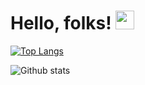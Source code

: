 

# Hello, folks! <img src="https://raw.githubusercontent.com/MartinHeinz/MartinHeinz/master/wave.gif" width="30px">




[![Top Langs](https://github-readme-stats.vercel.app/api/top-langs/?username=saiteja-05)](https://github.com/saiteja-05/github-readme-stats)



![Github stats](https://github-readme-stats.vercel.app/api?username=saiteja-05&show_icons=true&theme=vue)








<!--
**saiteja-05/saiteja-05** is a ✨ _special_ ✨ repository because its `README.md` (this file) appears on your GitHub profile.

Here are some ideas to get you started:

- 🔭 I’m currently Purshuing PG diploma BigData Analytics course at CDAC(know-it) Pune
- 🌱 I’m currently learning Bigdata,Machine Learning,Artificial intelligence 
- 👯 I’m looking to work on the data analyst,data engineer roles...
- 🤔 I’m looking for help with ...
- 💬 Ask me about ...
- 📫 How to reach me: ...
- 😄 Pronouns: ...
- ⚡ Fun fact: ...


Here are some ideas to get you started:

- 🔭 I’m currently Purshuing PG diploma BigData Analytics course at CDAC(know-it) Pune
- 🌱 I’m currently learning Big data,Machine Learning,Artificial intelligence 
- 👯 I’m looking to work on the data analyst,data engineer roles...
- 🤔 I’m looking for help to develop my overall skills in technical field
- 💬 Ask me about anything related to Python/Machine Learning/Big Data
- 📫 How to reach me: saiteja.n97@gmail.com
- ⚡ Fun fact: ...

![Github stats](https://github-readme-stats.vercel.app/api?username=saiteja-05)

-->



